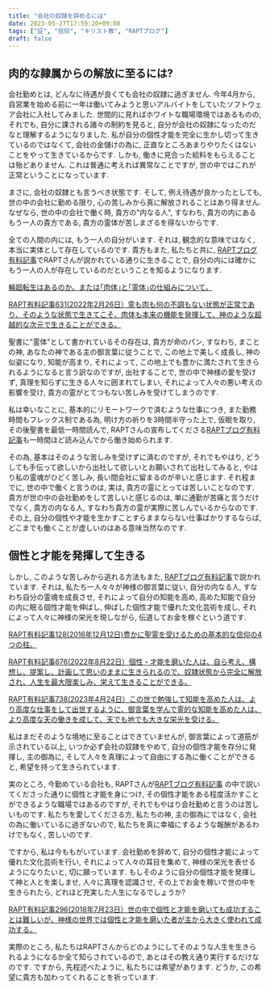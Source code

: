 ```yaml
---
title: "会社の奴隷を辞めるには"
date: 2023-05-27T17:59:20+09:00
tags: ["証", "信仰", "キリスト教", "RAPTブログ"]
draft: false
---
```


## 肉的な隷属からの解放に至るには?
会社勤めとは, どんなに待遇が良くても会社の奴隷に過ぎません.
今年4月から, 自営業を始める前に一年は働いてみようと思いアルバイトをしていたソフトウェア会社に入社してみました.
世間的に見ればホワイトな職場環境ではあるものの, それでも, 自分に課される諸々の制約を見ると,
自分が会社の奴隷になったのだなと理解するようになりました.
私が自分の個性才能を完全に生かし切って生きているのではなくて, 会社の金儲けの為に, 
正直なところあまりやりたくはないことをやって生きているからです. しかも, 働きに見合った給料をもらえることは殆どありません.
これは普通に考えれば異常なことですが, 世の中ではこれが正常ということになっています.

まさに, 会社の奴隷とも言うべき状態です. そして, 例え待遇が良かったとしても, 世の中の会社に勤める限り, 
心の苦しみから真に解放されることはあり得ません. なぜなら, 世の中の会社で働く時, 貴方の"内なる人", すなわち,
貴方の内にあるもう一人の貴方である, 貴方の霊体が苦しまざるを得ないからです. 

全ての人間の内には, もう一人の自分がいます. それは, 観念的な意味ではなく, 本当に実体として存在しているのです.
貴方もまた, 私たちと共に, [RAPTブログ有料記事](https://rapt-neo.com/?page_id=30947)でRAPTさんが説かれている通りに生きることで,
自分の内には確かにもう一人の人が存在しているのだということを知るようになります.

[輪廻転生はあるのか。または｢肉体｣と｢霊体｣の仕組みについて。](https://rapt-neo.com/?p=26125)

[RAPT有料記事631(2022年2月26日）霊も肉も何の不調もない状態が正常であり、そのような状態で生きてこそ、肉体も本来の機能を発揮して、神のような超越的な次元で生きることができる。](https://rapt-neo.com/?p=56362)

聖書に"霊体"として書かれているその存在は, 貴方が命のパン, すなわち, まことの神, あなたの神である主の御言葉に従うことで,
この地上で美しく成長し, 神の似姿になり, 知能が高まり, それによって, この地上でも豊かに満たされて生きられるようになると言う訳なのですが,
出社することで, 世の中で神様の愛を受けず, 真理を知らずに生きる人々に囲まれてしまい,
それによって人々の悪い考えの影響を受け, 貴方の霊がとてつもない苦しみを受けてしまうのです.

私は幸いなことに, 基本的にリモートワークで済むような仕事につき,
また勤務時間もフレックス制である為, 明け方の祈りを3時間半守った上で, 仮眠を取り, その後聖書を最低一時間読んで, 
RAPTさんの宣布してくださる[RAPTブログ有料記事](https://rapt-neo.com/?page_id=30947)も一時間ほど読み込んでから働き始められます.

その為, 基本はそのような苦しみを受けずに済むのですが, それでもやはり, どうしても手伝って欲しいから出社して欲しいとお願いされて出社してみると,
やはり私の霊魂がひどく苦しみ, 長い間会社に留まるのが辛いと感じます.
それ程までに, 世の中で働くと言うのは, 実は, 貴方の霊にとっては苦しいことなのです. 
貴方が世の中の会社勤めをして苦しいと感じるのは, 単に通勤が苦痛と言うだけでなく, 貴方の内なる人, 
すなわち貴方の霊が実際に苦しんでいるからなのです. その上, 
自分の個性や才能を生かすことすらままならない仕事ばかりするならば,
どこまでも働くことが虚しいのはある意味当然なのです.

## 個性と才能を発揮して生きる
しかし, このような苦しみから逃れる方法もまた, [RAPTブログ有料記事](https://rapt-neo.com/?page_id=30947)で説かれています. 
それは, 私たち一人々々が神様の御言葉に従い, 自分の内なる人, すなわち自分の霊魂を成長させ,
それによって自分の知能を高め, 高めた知能で自分の内に眠る個性才能を伸ばし, 伸ばした個性才能で優れた文化芸術を成し, 
それによって人々に神様の栄光を現しながら, 伝道してお金を稼ぐという道です.

[RAPT有料記事128(2016年12月12日)豊かに聖霊を受けるための基本的な信仰の4つの柱。](https://rapt-neo.com/?p=41313)

[RAPT有料記事676(2022年8月22日）個性・才能を磨いた人は、自ら考え、構想し、提案し、計画して思いのままに生きられるので、奴隷状態から完全に解放され、人生を最大限楽しみ、栄えて生きることができる。](https://rapt-neo.com/?p=57153)

[RAPT有料記事738(2023年4月24日）この世で勉強して知能を高めた人は、より高度な仕事をして出世するように、御言葉を学んで霊的な知能を高めた人は、より高度な天の働きを成して、天でも地でも大きな栄光を受ける。](https://rapt-neo.com/?p=58230)

私はまだそのような境地に至ることはできていませんが, 御言葉によって道筋が示されている以上, いつか必ず会社の奴隷をやめて,
自分の個性才能を存分に発揮し, 主の御為に, そして人々を真理によって自由にする為に働くことができると,
希望を持って生きられています. 

実のところ, 今勤めている会社も, RAPTさんが[RAPTブログ有料記事](https://rapt-neo.com/?page_id=30947)
の中で説いてくださった通りに個性と才能を身につけ, その個性才能をある程度活かすことができるような職場ではあるのですが,
それでもやはり会社勤めと言うのは苦しいものです. 私たちを愛してくださる方, 私たちの神, 主の御為にではなく,
会社の為に働いているに過ぎないので, 私たちを真に幸福にするような報酬があるわけでもなく, 苦しいのです. 

ですから, 私は今ももがいています. 会社勤めを辞めて, 
自分の個性才能によって優れた文化芸術を行い, それによって人々の耳目を集めて, 神様の栄光を表せるようになりたいと,
切に願っています. もしそのように自分の個性才能を発揮して神と人とを楽しませ, 人々に真理を認識させ, 
その上でお金を稼いで世の中を生きられたら, どれほど充実した人生になるでしょうか?

[RAPT有料記事296(2018年7月23日）世の中で個性と才能を磨いても成功することは難しいが、神様の世界では個性と才能を磨いた者が主から大きく使われて成功する。](https://rapt-neo.com/?p=48274)

実際のところ, 私たちはRAPTさんからどのようにしてそのような人生を生きられるようになるか全て知らされているので,
あとはその教え通り実行するだけなのです. ですから, 先程述べたように, 私たちには希望があります.
どうか, この希望に貴方も加わってくれることを祈っています.
